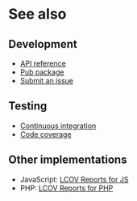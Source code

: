 # See also

## Development
- [API reference](https://dev.belin.io/lcov.dart/api)
- [Pub package](https://pub.dev/packages/lcov)
- [Submit an issue](https://github.com/cedx/lcov.dart/issues)

## Testing
- [Continuous integration](https://github.com/cedx/lcov.dart/actions)
- [Code coverage](https://coveralls.io/github/cedx/lcov.dart)

## Other implementations
- JavaScript: [LCOV Reports for JS](https://dev.belin.io/lcov.js)
- PHP: [LCOV Reports for PHP](https://dev.belin.io/lcov.php)
